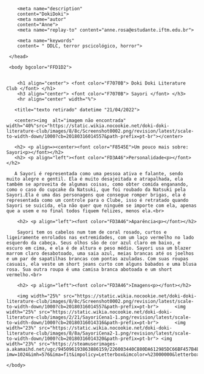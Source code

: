 <html lang="pt BR" dir="ltl">
     <head>
	    <meta charset="utf-8">
		<title> Um pouco mais sobre Sayori</title>
		
		<meta name="description"
		content="DokiDoki">
		<meta name="autor"
		content="Anne">
		<meta name="replay-to" content="anne.rosa@estudante.iftm.edu.br">
		
		<meta name="keywords"
		content= " DDLC, terror pscicológico, horror">
	
	 </head>
	 
	 <body bgcolor="FFD1D2">
	 
		
		<h1 align="center"> <font color="F7070B"> Doki Doki Literature Club </font> </h1>
		<h3 align="center"> <font color="F7070B"> Sayori </font> </h3>
		<hr align="center" width="%">
		
	   <title="texto retirado" datetime "21/04/2022">
	   
	   <center><img  alt="imagem não encontrada" width="40%"src="https://static.wikia.nocookie.net/doki-doki-literature-club/images/8/8c/Screenshot0002.png/revision/latest/scale-to-width-down/1000?cb=20180316014557&path-prefix=pt-br"></center>
	   
	   <h2> <p align=><center><font color="F8545E">Um pouco mais sobre: Sayori<p></font></h2>
	   <h2> <p align="left"><font color="FD3A46">Personalidade<p></font></h2>
	   
	   A Sayori é representada como uma pessoa ativa e falante, sendo muito alegre e gentil. Ela é muito desajeitada e atrapalhada, ela também se aproveita de algumas coisas, como obter comida enganando, como o caso do cupcake da Natsuki, que foi roubado da Natsuki pela Sayori.Ela é uma das personagens que consegue romper brigas, ela é representada como um controle para o Clube, isso é retratado quando Sayori se suicida, ela não quer que ninguém se importe com ela, apenas que a usem e no final todos fiquem felizes, menos ela.<br>
	   
		<h2> <p align="left"><font color="FD3A46">Aparência<p></font></h2>
		
		Sayori tem os cabelos num tom de coral rosado, curtos e ligeiramente enrolados nas extremidades, com um laço vermelho no lado esquerdo da cabeça. Seus olhos são de cor azul claro em baixo, e escuro em cima, e ela é de altura e peso médio. Sayori usa um blazer marrom claro desabotoado, uma saia azul, meias brancas até os joelhos e um par de sapatilhas brancas com pontas azuladas. Com suas roupas casuais, ela veste um short jeans curto com alguns babados e uma blusa rosa. Sua outra roupa é uma camisa branca abotoada e um short vermelho.<br>
		
		<h2> <p align="left"><font color="FD3A46">Imagens<p></font></h2>
		
		<img width="25%" src="https://static.wikia.nocookie.net/doki-doki-literature-club/images/8/8c/Screenshot0002.png/revision/latest/scale-to-width-down/1000?cb=20180316014557&path-prefix=pt-br">      <img width="25%" src="https://static.wikia.nocookie.net/doki-doki-literature-club/images/2/21/SayoriCena1-1.png/revision/latest/scale-to-width-down/1000?cb=20180316014316&path-prefix=pt-br">      <img width="23%" src="https://static.wikia.nocookie.net/doki-doki-literature-club/images/8/8a/SayoriCena2-1.png/revision/latest/scale-to-width-down/1000?cb=20180316014320&path-prefix=pt-br"> <img width="23%" src="https://steamuserimages-a.akamaihd.net/ugc/945096193863886159/226003440C880DA612985DC66BF457B4E4FA9166/?imw=1024&imh=576&ima=fit&impolicy=Letterbox&imcolor=%23000000&letterbox=true">      

	</body>
	
</html>
	   
